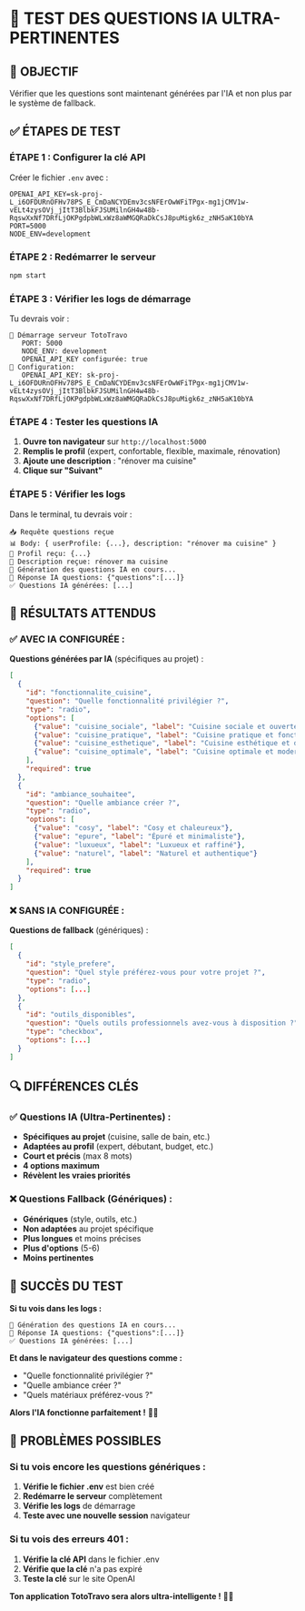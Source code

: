 # 🧪 TEST DES QUESTIONS IA ULTRA-PERTINENTES

## 🎯 **OBJECTIF**

Vérifier que les questions sont maintenant générées par l'IA et non plus par le système de fallback.

## ✅ **ÉTAPES DE TEST**

### **ÉTAPE 1 : Configurer la clé API**

Créer le fichier `.env` avec :
```env
OPENAI_API_KEY=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
PORT=5000
NODE_ENV=development
```

### **ÉTAPE 2 : Redémarrer le serveur**

```bash
npm start
```

### **ÉTAPE 3 : Vérifier les logs de démarrage**

Tu devrais voir :
```
🚀 Démarrage serveur TotoTravo
   PORT: 5000
   NODE_ENV: development
   OPENAI_API_KEY configurée: true
🔑 Configuration:
   OPENAI_API_KEY: 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
```

### **ÉTAPE 4 : Tester les questions IA**

1. **Ouvre ton navigateur** sur `http://localhost:5000`
2. **Remplis le profil** (expert, confortable, flexible, maximale, rénovation)
3. **Ajoute une description** : "rénover ma cuisine"
4. **Clique sur "Suivant"**

### **ÉTAPE 5 : Vérifier les logs**

Dans le terminal, tu devrais voir :
```
📥 Requête questions reçue
📊 Body: { userProfile: {...}, description: "rénover ma cuisine" }
👤 Profil reçu: {...}
📝 Description reçue: rénover ma cuisine
🤖 Génération des questions IA en cours...
🤖 Réponse IA questions: {"questions":[...]}
✅ Questions IA générées: [...]
```

## 🎯 **RÉSULTATS ATTENDUS**

### **✅ AVEC IA CONFIGURÉE :**

**Questions générées par IA** (spécifiques au projet) :
```json
[
  {
    "id": "fonctionnalite_cuisine",
    "question": "Quelle fonctionnalité privilégier ?",
    "type": "radio",
    "options": [
      {"value": "cuisine_sociale", "label": "Cuisine sociale et ouverte"},
      {"value": "cuisine_pratique", "label": "Cuisine pratique et fonctionnelle"},
      {"value": "cuisine_esthetique", "label": "Cuisine esthétique et design"},
      {"value": "cuisine_optimale", "label": "Cuisine optimale et moderne"}
    ],
    "required": true
  },
  {
    "id": "ambiance_souhaitee",
    "question": "Quelle ambiance créer ?",
    "type": "radio",
    "options": [
      {"value": "cosy", "label": "Cosy et chaleureux"},
      {"value": "epure", "label": "Épuré et minimaliste"},
      {"value": "luxueux", "label": "Luxueux et raffiné"},
      {"value": "naturel", "label": "Naturel et authentique"}
    ],
    "required": true
  }
]
```

### **❌ SANS IA CONFIGURÉE :**

**Questions de fallback** (génériques) :
```json
[
  {
    "id": "style_prefere",
    "question": "Quel style préférez-vous pour votre projet ?",
    "type": "radio",
    "options": [...]
  },
  {
    "id": "outils_disponibles",
    "question": "Quels outils professionnels avez-vous à disposition ?",
    "type": "checkbox",
    "options": [...]
  }
]
```

## 🔍 **DIFFÉRENCES CLÉS**

### **✅ Questions IA (Ultra-Pertinentes) :**
- **Spécifiques au projet** (cuisine, salle de bain, etc.)
- **Adaptées au profil** (expert, débutant, budget, etc.)
- **Court et précis** (max 8 mots)
- **4 options maximum**
- **Révèlent les vraies priorités**

### **❌ Questions Fallback (Génériques) :**
- **Génériques** (style, outils, etc.)
- **Non adaptées** au projet spécifique
- **Plus longues** et moins précises
- **Plus d'options** (5-6)
- **Moins pertinentes**

## 🎉 **SUCCÈS DU TEST**

**Si tu vois dans les logs :**
```
🤖 Génération des questions IA en cours...
🤖 Réponse IA questions: {"questions":[...]}
✅ Questions IA générées: [...]
```

**Et dans le navigateur des questions comme :**
- "Quelle fonctionnalité privilégier ?"
- "Quelle ambiance créer ?"
- "Quels matériaux préférez-vous ?"

**Alors l'IA fonctionne parfaitement !** 🚀✨

## 🚨 **PROBLÈMES POSSIBLES**

### **Si tu vois encore les questions génériques :**
1. **Vérifie le fichier .env** est bien créé
2. **Redémarre le serveur** complètement
3. **Vérifie les logs** de démarrage
4. **Teste avec une nouvelle session** navigateur

### **Si tu vois des erreurs 401 :**
1. **Vérifie la clé API** dans le fichier .env
2. **Vérifie que la clé** n'a pas expiré
3. **Teste la clé** sur le site OpenAI

**Ton application TotoTravo sera alors ultra-intelligente !** 🎯✨

